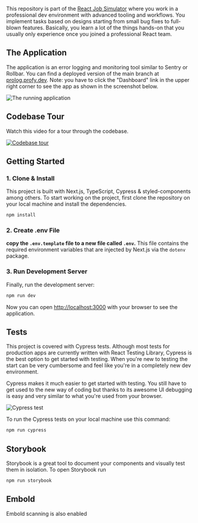 This repository is part of the [React Job Simulator](https://profy.dev) where you work in a professional dev environment with advanced tooling and workflows. You implement tasks based on designs starting from small bug fixes to full-blown features. Basically, you learn a lot of the things hands-on that you usually only experience once you joined a professional React team.

## The Application

The application is an error logging and monitoring tool similar to Sentry or Rollbar. You can find a deployed version of the main branch at [prolog.profy.dev](https://prolog.profy.dev). Note: you have to click the "Dashboard" link in the upper right corner to see the app as shown in the screenshot below.

![The running application](docs/app.png)

## Codebase Tour

Watch this video for a tour through the codebase.

[![Codebase tour](docs/codebase-tour.jpg)](https://www.youtube.com/watch?v=a_Z0yUsChlY)

## Getting Started

### 1. Clone & Install

This project is built with Next.js, TypeScript, Cypress & styled-components among others. To start working on the project, first clone the repository on your local machine and install the dependencies.

```bash
npm install
```

### 2. Create .env File

**copy the `.env.template` file to a new file called `.env`.** This file contains the required environment variables that are injected by Next.js via the `dotenv` package.

### 3. Run Development Server

Finally, run the development server:

```bash
npm run dev
```

Now you can open [http://localhost:3000](http://localhost:3000) with your browser to see the application.

## Tests

This project is covered with Cypress tests. Although most tests for production apps are currently written with React Testing Library, Cypress is the best option to get started with testing. When you're new to testing the start can be very cumbersome and feel like you're in a completely new dev environment.

Cypress makes it much easier to get started with testing. You still have to get used to the new way of coding but thanks to its awesome UI debugging is easy and very similar to what you're used from your browser.

![Cypress test](docs/cypress.gif)

To run the Cypress tests on your local machine use this command:

```bash
npm run cypress
```

## Storybook

Storybook is a great tool to document your components and visually test them in isolation. To open Storybook run

```bash
npm run storybook
```

## Embold

Embold scanning is also enabled
